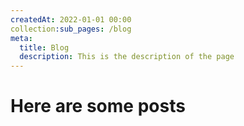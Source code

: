```yaml
---
createdAt: 2022-01-01 00:00
collection:sub_pages: /blog
meta:
  title: Blog
  description: This is the description of the page
---
```


# Here are some posts
